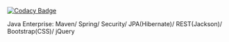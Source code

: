 [![Codacy Badge](https://app.codacy.com/project/badge/Grade/8fe1280e33654c31a388c1be88eeb17c)](https://www.codacy.com/gh/p3rsonal/topjava/dashboard?utm_source=github.com&amp;utm_medium=referral&amp;utm_content=p3rsonal/topjava&amp;utm_campaign=Badge_Grade)

Java Enterprise: Maven/ Spring/ Security/ JPA(Hibernate)/ REST(Jackson)/ Bootstrap(CSS)/ jQuery 